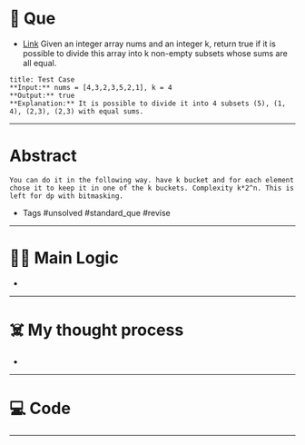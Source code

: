 # 🧩 Que
- [Link](https://leetcode.com/problems/partition-to-k-equal-sum-subsets/)
Given an integer array nums and an integer k, return true if it is possible to divide this array into k non-empty subsets whose sums are all equal.
```ad-question
title: Test Case
**Input:** nums = [4,3,2,3,5,2,1], k = 4
**Output:** true
**Explanation:** It is possible to divide it into 4 subsets (5), (1, 4), (2,3), (2,3) with equal sums.
```

---
# Abstract
```ad-abstract
You can do it in the following way. have k bucket and for each element chose it to keep it in one of the k buckets. Complexity k*2^n. This is left for dp with bitmasking.
```

- Tags #unsolved #standard_que #revise 
--- 
# 🕵️‍♂️ Main Logic
- 

---
# ☠️ My thought process
- 
---

# 💻 Code

---
